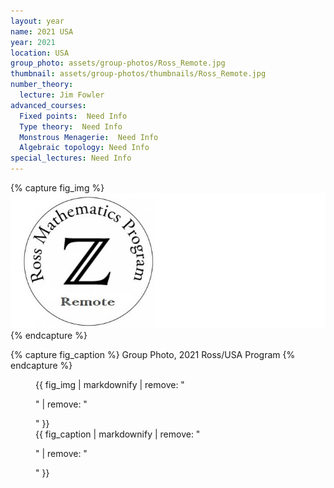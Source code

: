 ```yaml
---
layout: year
name: 2021 USA
year: 2021
location: USA
group_photo: assets/group-photos/Ross_Remote.jpg
thumbnail: assets/group-photos/thumbnails/Ross_Remote.jpg
number_theory:
  lecture: Jim Fowler
advanced_courses:
  Fixed points:  Need Info
  Type theory:  Need Info
  Monstrous Menagerie:  Need Info
  Algebraic topology: Need Info
special_lectures: Need Info
---
```

{% capture fig_img %}
![2021 Ross/USA](/assets/group-photos/Ross_Remote.jpg)
{% endcapture %}

{% capture fig_caption %}
Group Photo, 2021 Ross/USA Program
{% endcapture %}

<figure>
  {{ fig_img | markdownify | remove: "<p>" | remove: "</p>" }}
  <figcaption>{{ fig_caption | markdownify | remove: "<p>" | remove: "</p>" }}</figcaption>
</figure>



 
